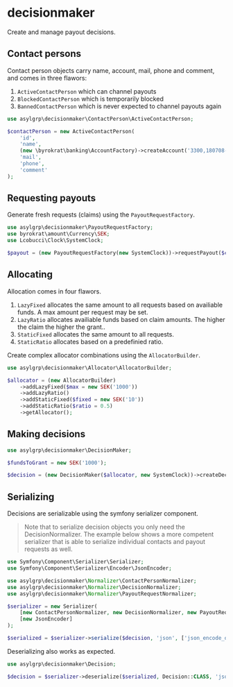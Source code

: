 # decisionmaker

Create and manage payout decisions.

## Contact persons

Contact person objects carry name, account, mail, phone and comment, and comes
in three flawors:

1. `ActiveContactPerson` which can channel payouts
1. `BlockedContactPerson` which is temporarily blocked
1. `BannedContactPerson` which is never expected to channel payouts again

<!-- @example contactPerson -->
```php
use asylgrp\decisionmaker\ContactPerson\ActiveContactPerson;

$contactPerson = new ActiveContactPerson(
    'id',
    'name',
    (new \byrokrat\banking\AccountFactory)->createAccount('3300,180708-1235'),
    'mail',
    'phone',
    'comment'
);
```

## Requesting payouts

Generate fresh requests (claims) using the `PayoutRequestFactory`.

<!-- @example payout -->
<!-- @include contactPerson -->
```php
use asylgrp\decisionmaker\PayoutRequestFactory;
use byrokrat\amount\Currency\SEK;
use Lcobucci\Clock\SystemClock;

$payout = (new PayoutRequestFactory(new SystemClock))->requestPayout($contactPerson, new SEK('5000'), 'description');
```

## Allocating

Allocation comes in four flawors.

1. `LazyFixed` allocates the same amount to all requests based on availiable funds.
   A max amount per request may be set.
1. `LazyRatio` allocates availiable funds based on claim amounts. The higher
   the claim the higher the grant..
1. `StaticFixed` allocates the same amount to all requests.
1. `StaticRatio` allocates based on a predefinied ratio.

Create complex allocator combinations using the `AllocatorBuilder`.

<!-- @example allocator -->
<!-- @include payout -->
```php
use asylgrp\decisionmaker\Allocator\AllocatorBuilder;

$allocator = (new AllocatorBuilder)
    ->addLazyFixed($max = new SEK('1000'))
    ->addLazyRatio()
    ->addStaticFixed($fixed = new SEK('10'))
    ->addStaticRatio($ratio = 0.5)
    ->getAllocator();
```

## Making decisions

<!-- @example decision -->
<!-- @include allocator -->
```php
use asylgrp\decisionmaker\DecisionMaker;

$fundsToGrant = new SEK('1000');

$decision = (new DecisionMaker($allocator, new SystemClock))->createDecision($fundsToGrant, [$payout], 'signature');
```

## Serializing

Decisions are serializable using the symfony serializer component.

> Note that to serialize decision objects you only need the DecisionNormalizer.
> The example below shows a more competent serializer that is able to serialize
> individual contacts and payout requests as well.

<!-- @example serializer -->
<!-- @include decision -->
```php
use Symfony\Component\Serializer\Serializer;
use Symfony\Component\Serializer\Encoder\JsonEncoder;

use asylgrp\decisionmaker\Normalizer\ContactPersonNormalizer;
use asylgrp\decisionmaker\Normalizer\DecisionNormalizer;
use asylgrp\decisionmaker\Normalizer\PayoutRequestNormalizer;

$serializer = new Serializer(
    [new ContactPersonNormalizer, new DecisionNormalizer, new PayoutRequestNormalizer],
    [new JsonEncoder]
);

$serialized = $serializer->serialize($decision, 'json', ['json_encode_options' => JSON_PRETTY_PRINT]);
```

<!--
@example validateSerialized
@include serializer
@expectOutput "/^\{.+\}$/s"
```php
echo $serialized;
```
-->

Deserializing also works as expected.

<!-- @example deserializer -->
<!-- @include serializer -->
```php
use asylgrp\decisionmaker\Decision;

$decision = $serializer->deserialize($serialized, Decision::CLASS, 'json');
```
